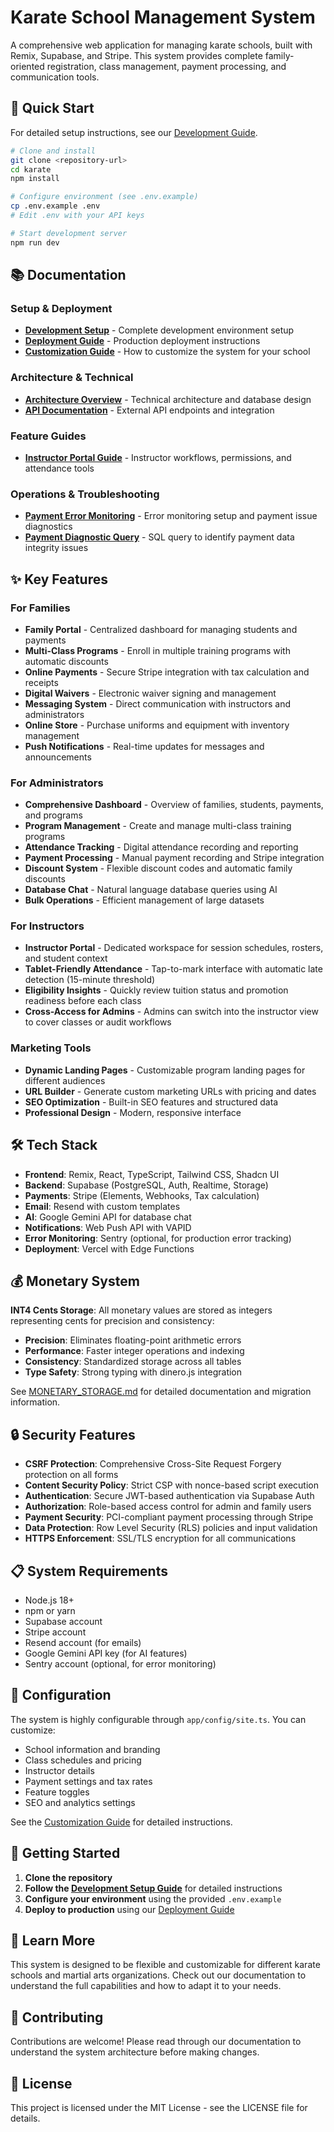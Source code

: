 # Karate School Management System

A comprehensive web application for managing karate schools, built with Remix, Supabase, and Stripe. This system provides complete family-oriented registration, class management, payment processing, and communication tools.

## 🚀 Quick Start

For detailed setup instructions, see our [Development Guide](docs/DEVELOPMENT.md).

```bash
# Clone and install
git clone <repository-url>
cd karate
npm install

# Configure environment (see .env.example)
cp .env.example .env
# Edit .env with your API keys

# Start development server
npm run dev
```

## 📚 Documentation

### Setup & Deployment
- **[Development Setup](docs/DEVELOPMENT.md)** - Complete development environment setup
- **[Deployment Guide](docs/DEPLOYMENT.md)** - Production deployment instructions
- **[Customization Guide](docs/CUSTOMIZATION.md)** - How to customize the system for your school

### Architecture & Technical
- **[Architecture Overview](docs/ARCHITECTURE.md)** - Technical architecture and database design
- **[API Documentation](docs/API.md)** - External API endpoints and integration

### Feature Guides
- **[Instructor Portal Guide](docs/INSTRUCTOR_PORTAL.md)** - Instructor workflows, permissions, and attendance tools

### Operations & Troubleshooting
- **[Payment Error Monitoring](docs/PAYMENT_ERROR_MONITORING_SETUP.md)** - Error monitoring setup and payment issue diagnostics
- **[Payment Diagnostic Query](docs/PAYMENT_DIAGNOSTIC_QUERY.sql)** - SQL query to identify payment data integrity issues

## ✨ Key Features

### For Families
- **Family Portal** - Centralized dashboard for managing students and payments
- **Multi-Class Programs** - Enroll in multiple training programs with automatic discounts
- **Online Payments** - Secure Stripe integration with tax calculation and receipts
- **Digital Waivers** - Electronic waiver signing and management
- **Messaging System** - Direct communication with instructors and administrators
- **Online Store** - Purchase uniforms and equipment with inventory management
- **Push Notifications** - Real-time updates for messages and announcements

### For Administrators
- **Comprehensive Dashboard** - Overview of families, students, payments, and programs
- **Program Management** - Create and manage multi-class training programs
- **Attendance Tracking** - Digital attendance recording and reporting
- **Payment Processing** - Manual payment recording and Stripe integration
- **Discount System** - Flexible discount codes and automatic family discounts
- **Database Chat** - Natural language database queries using AI
- **Bulk Operations** - Efficient management of large datasets

### For Instructors
- **Instructor Portal** - Dedicated workspace for session schedules, rosters, and student context
- **Tablet-Friendly Attendance** - Tap-to-mark interface with automatic late detection (15-minute threshold)
- **Eligibility Insights** - Quickly review tuition status and promotion readiness before each class
- **Cross-Access for Admins** - Admins can switch into the instructor view to cover classes or audit workflows

### Marketing Tools
- **Dynamic Landing Pages** - Customizable program landing pages for different audiences
- **URL Builder** - Generate custom marketing URLs with pricing and dates
- **SEO Optimization** - Built-in SEO features and structured data
- **Professional Design** - Modern, responsive interface

## 🛠 Tech Stack

- **Frontend**: Remix, React, TypeScript, Tailwind CSS, Shadcn UI
- **Backend**: Supabase (PostgreSQL, Auth, Realtime, Storage)
- **Payments**: Stripe (Elements, Webhooks, Tax calculation)
- **Email**: Resend with custom templates
- **AI**: Google Gemini API for database chat
- **Notifications**: Web Push API with VAPID
- **Error Monitoring**: Sentry (optional, for production error tracking)
- **Deployment**: Vercel with Edge Functions

## 💰 Monetary System

**INT4 Cents Storage**: All monetary values are stored as integers representing cents for precision and consistency:
- **Precision**: Eliminates floating-point arithmetic errors
- **Performance**: Faster integer operations and indexing
- **Consistency**: Standardized storage across all tables
- **Type Safety**: Strong typing with dinero.js integration

See [MONETARY_STORAGE.md](docs/MONETARY_STORAGE.md) for detailed documentation and migration information.

## 🔒 Security Features

- **CSRF Protection**: Comprehensive Cross-Site Request Forgery protection on all forms
- **Content Security Policy**: Strict CSP with nonce-based script execution
- **Authentication**: Secure JWT-based authentication via Supabase Auth
- **Authorization**: Role-based access control for admin and family users
- **Payment Security**: PCI-compliant payment processing through Stripe
- **Data Protection**: Row Level Security (RLS) policies and input validation
- **HTTPS Enforcement**: SSL/TLS encryption for all communications

## 📋 System Requirements

- Node.js 18+
- npm or yarn
- Supabase account
- Stripe account
- Resend account (for emails)
- Google Gemini API key (for AI features)
- Sentry account (optional, for error monitoring)

## 🔧 Configuration

The system is highly configurable through `app/config/site.ts`. You can customize:

- School information and branding
- Class schedules and pricing
- Instructor details
- Payment settings and tax rates
- Feature toggles
- SEO and analytics settings

See the [Customization Guide](docs/CUSTOMIZATION.md) for detailed instructions.
## 🚀 Getting Started

1. **Clone the repository**
2. **Follow the [Development Setup Guide](docs/DEVELOPMENT.md)** for detailed instructions
3. **Configure your environment** using the provided `.env.example`
4. **Deploy to production** using our [Deployment Guide](docs/DEPLOYMENT.md)

## 📖 Learn More

This system is designed to be flexible and customizable for different karate schools and martial arts organizations. Check out our documentation to understand the full capabilities and how to adapt it to your needs.

## 🤝 Contributing

Contributions are welcome! Please read through our documentation to understand the system architecture before making changes.

## 📄 License

This project is licensed under the MIT License - see the LICENSE file for details.
